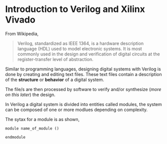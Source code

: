 # Introduction to Verilog and Xilinx Vivado

From Wikipedia, 
> Verilog, standardized as IEEE 1364, is a hardware description language (HDL) used to model electronic systems. It is most commonly used in the design and verification of digital circuits at the register-transfer level of abstraction.

Similar to programming languages, designing digital systems with Verilog is done by creating and editing text files. These text files contain a description of the **structure** or **behavior** of a digital system.

The file/s are then processed by software to verify and/or synthesize (*more on this later*) the design.

In Verilog a digital system is divided into entities called modules, the system can be composed of one or more modlues depending on complexity.

The sytax for a module is as shown,
```
module name_of_module ()

endmodule
```
